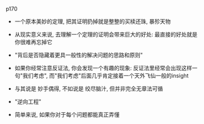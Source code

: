 p170

+ 一个原本美妙的定理, 把其证明扔掉就是整整的买椟还珠, 暴殄天物

+ 从现实意义来说, 去理解一个定理的证明会带来巨大的好处: 最直接的好处就是你很难再忘掉它

+ "背后是否隐藏着更具一般性的解决问题的思路和原则"

+ 如果你经常注意反证法, 你会发现一个有趣的现象: 反证法里经常会出现这样一句"我们考虑", 而"我们考虑"后面几乎肯定接着一个天外飞仙一般的insight

+ 与其说是 妙手偶得, 不如说是 绞尽脑汁, 但并非完全无章法可循

+ "逆向工程"

+ 简单来说, 如果你对于每个问题都能真正弄懂


